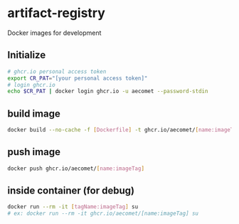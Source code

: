 # artifact-registry

Docker images for development

## Initialize

```sh
# ghcr.io personal access token
export CR_PAT="[your personal access token]"
# login ghcr.io
echo $CR_PAT | docker login ghcr.io -u aecomet --password-stdin
```

## build image

```sh
docker build --no-cache -f [Dockerfile] -t ghcr.io/aecomet/[name:imageTag] .
```

## push image

```sh
docker push ghcr.io/aecomet/[name:imageTag]
```

## inside container (for debug)

```sh
docker run --rm -it [tagName:imageTag] su
# ex: docker run --rm -it ghcr.io/aecomet/[name:imageTag] su
```
